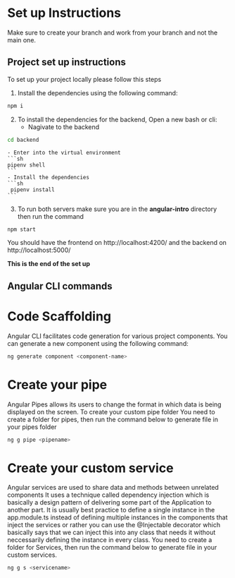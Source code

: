 # Set up Instructions

Make sure to create your branch and work from your branch and not the main one.
## Project set up instructions
To set up your project locally please follow this steps



1. Install the dependencies using the following command:
```sh
npm i
```
2. To install the dependencies for the backend, Open a new bash or cli:
    - Nagivate to the backend 
```sh
cd backend
```
    - Enter into the virtual environment
    ```sh
    pipenv shell
    ```
    - Install the dependencies
    ```sh
     pipenv install
    ```

3. To run both servers make sure you are in the **angular-intro** directory then run the command
```sh
npm start
```
You should have the frontend on http://localhost:4200/ and the backend on http://localhost:5000/

**This is the end of the set up**




## Angular CLI commands

# Code Scaffolding
Angular CLI facilitates code generation for various project components. You can generate a new component using the following command:

```sh
ng generate component <component-name>

```


# Create your pipe
Angular Pipes allows its users to change the format in which data is being displayed on the screen. 
To create your custom pipe folder 
You need to create a folder for pipes, then run the command below to generate file in your pipes folder
```sh
ng g pipe <pipename>
```
# Create your custom service
Angular services are used to share data and methods between unrelated components
It uses a technique called dependency injection which is basically a design pattern of delivering some part of the Application to another part.
It is usually best practice to define a single instance in the app.module.ts instead of defining multiple instances in the components that inject the services or rather you can use the @Injectable decorator which basically says that we can inject this into any class that needs it without neccessarily defining the instance in every class.
You need to create a folder for Services, then run the command below to generate file in your custom services.

```sh
ng g s <servicename>
```